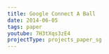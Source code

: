 ```yaml
---
title: Google Connect A Ball
date: 2014-06-05
tags: paper
youtube: 7H3tXqs3zE4
projectType: projects_paper_sg
---
```

